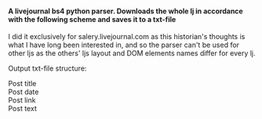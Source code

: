 #### A livejournal bs4 python parser. Downloads the whole lj in accordance with the following scheme and saves it to a txt-file  

I did it exclusively for salery.livejournal.com as this historian's thoughts is what I have long been interested in, and so the parser can't be used for other ljs as the others' ljs layout and DOM elements names differ for every lj.  

Output txt-file structure:  
 
Post title  
Post date  
Post link  
Post text  
